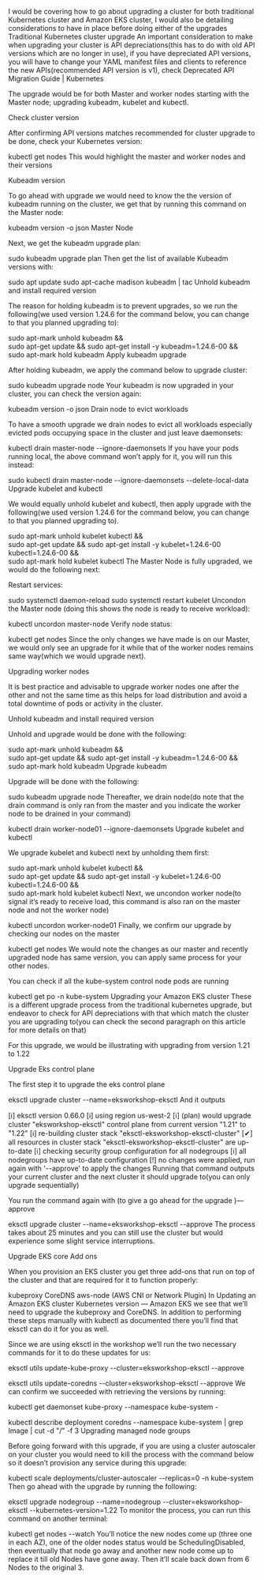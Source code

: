 I would be covering how to go about upgrading a cluster for both traditional Kubernetes cluster and Amazon EKS cluster, I would also be detailing considerations to have in place before doing either of the upgrades
Traditional Kubernetes cluster upgrade
An important consideration to make when upgrading your cluster is API depreciations(this has to do with old API versions which are no longer in use), if you have depreciated API versions, you will have to change your YAML manifest files and clients to reference the new APIs(recommended API version is v1), check Deprecated API Migration Guide | Kubernetes

The upgrade would be for both Master and worker nodes starting with the Master node; upgrading kubeadm, kubelet and kubectl.

Check cluster version

After confirming API versions matches recommended for cluster upgrade to be done, check your Kubernetes version:

kubectl get nodes
This would highlight the master and worker nodes and their versions

Kubeadm version

To go ahead with upgrade we would need to know the the version of kubeadm running on the cluster, we get that by running this command on the Master node:

kubeadm version -o json
Master Node

Next, we get the kubeadm upgrade plan:

sudo kubeadm upgrade plan
Then get the list of available Kubeadm versions with:

sudo apt update
sudo apt-cache madison kubeadm | tac
Unhold kubeadm and install required version

The reason for holding kubeadm is to prevent upgrades, so we run the following(we used version 1.24.6 for the command below, you can change to that you planned upgrading to):

sudo apt-mark unhold kubeadm && \
sudo apt-get update && sudo apt-get install -y kubeadm=1.24.6-00 && \
sudo apt-mark hold kubeadm
Apply kubeadm upgrade

After holding kubeadm, we apply the command below to upgrade cluster:

sudo kubeadm upgrade node
Your kubeadm is now upgraded in your cluster, you can check the version again:

kubeadm version -o json
Drain node to evict workloads

To have a smooth upgrade we drain nodes to evict all workloads especially evicted pods occupying space in the cluster and just leave daemonsets:

kubectl drain master-node --ignore-daemonsets
If you have your pods running local, the above command won’t apply for it, you will run this instead:

sudo kubectl drain master-node --ignore-daemonsets --delete-local-data
Upgrade kubelet and kubectl

We would equally unhold kubelet and kubectl, then apply upgrade with the following(we used version 1.24.6 for the command below, you can change to that you planned upgrading to).

sudo apt-mark unhold kubelet kubectl && \
sudo apt-get update && sudo apt-get install -y kubelet=1.24.6-00 kubectl=1.24.6-00 && \
sudo apt-mark hold kubelet kubectl
The Master Node is fully upgraded, we would do the following next:

Restart services:

sudo systemctl daemon-reload
sudo systemctl restart kubelet
Uncondon the Master node (doing this shows the node is ready to receive workload):

kubectl uncordon master-node
Verify node status:

kubectl get nodes
Since the only changes we have made is on our Master, we would only see an upgrade for it while that of the worker nodes remains same way(which we would upgrade next).

Upgrading worker nodes

It is best practice and advisable to upgrade worker nodes one after the other and not the same time as this helps for load distribution and avoid a total downtime of pods or activity in the cluster.

Unhold kubeadm and install required version

Unhold and upgrade would be done with the following:

sudo apt-mark unhold kubeadm && \
sudo apt-get update && sudo apt-get install -y kubeadm=1.24.6-00 && \
sudo apt-mark hold kubeadm
Upgrade kubeadm

Upgrade will be done with the following:

sudo kubeadm upgrade node
Thereafter, we drain node(do note that the drain command is only ran from the master and you indicate the worker node to be drained in your command)

kubectl drain worker-node01 --ignore-daemonsets
Upgrade kubelet and kubectl

We upgrade kubelet and kubectl next by unholding them first:

sudo apt-mark unhold kubelet kubectl && \
sudo apt-get update && sudo apt-get install -y kubelet=1.24.6-00 kubectl=1.24.6-00 && \
sudo apt-mark hold kubelet kubectl
Next, we uncondon worker node(to signal it’s ready to receive load, this command is also ran on the master node and not the worker node)

kubectl uncordon worker-node01
Finally, we confirm our upgrade by checking our nodes on the master

kubectl get nodes
We would note the changes as our master and recently upgraded node has same version, you can apply same process for your other nodes.

You can check if all the kube-system control node pods are running

kubectl get po -n kube-system
Upgrading your Amazon EKS cluster
These is a different upgrade process from the traditional kubernetes upgrade, but endeavor to check for API depreciations with that which match the cluster you are upgrading to(you can check the second paragraph on this article for more details on that)

For this upgrade, we would be illustrating with upgrading from version 1.21 to 1.22

Upgrade Eks control plane

The first step it to upgrade the eks control plane

eksctl upgrade cluster --name=eksworkshop-eksctl
And it outputs

[ℹ]  eksctl version 0.66.0
[ℹ]  using region us-west-2
[ℹ]  (plan) would upgrade cluster "eksworkshop-eksctl" control plane from current version "1.21" to "1.22"
[ℹ]  re-building cluster stack "eksctl-eksworkshop-eksctl-cluster"
[✔]  all resources in cluster stack "eksctl-eksworkshop-eksctl-cluster" are up-to-date
[ℹ]  checking security group configuration for all nodegroups
[ℹ]  all nodegroups have up-to-date configuration
[!]  no changes were applied, run again with '--approve' to apply the changes
Running that command outputs your current cluster and the next cluster it should upgrade to(you can only upgrade sequentially)

You run the command again with (to give a go ahead for the upgrade )— approve

eksctl upgrade cluster --name=eksworkshop-eksctl --approve
The process takes about 25 minutes and you can still use the cluster but would experience some slight service interruptions.

Upgrade EKS core Add ons

When you provision an EKS cluster you get three add-ons that run on top of the cluster and that are required for it to function properly:

kubeproxy
CoreDNS
aws-node (AWS CNI or Network Plugin)
In Updating an Amazon EKS cluster Kubernetes version — Amazon EKS we see that we’ll need to upgrade the kubeproxy and CoreDNS. In addition to performing these steps manually with kubectl as documented there you’ll find that eksctl can do it for you as well.

Since we are using eksctl in the workshop we’ll run the two necessary commands for it to do these updates for us:

eksctl utils update-kube-proxy --cluster=eksworkshop-eksctl --approve

eksctl utils update-coredns --cluster=eksworkshop-eksctl --approve
We can confirm we succeeded with retrieving the versions by running:

kubectl get daemonset kube-proxy --namespace kube-system -

kubectl describe deployment coredns --namespace kube-system | grep Image | cut -d "/" -f 3
Upgrading managed node groups

Before going forward with this upgrade, if you are using a cluster autoscaler on your cluster you would need to kill the process with the command below so it doesn’t provision any service during this upgrade:

kubectl scale deployments/cluster-autoscaler --replicas=0 -n kube-system
Then go ahead with the upgrade by running the following:

eksctl upgrade nodegroup --name=nodegroup --cluster=eksworkshop-eksctl --kubernetes-version=1.22
To monitor the process, you can run this command on another terminal:

kubectl get nodes --watch
You’ll notice the new nodes come up (three one in each AZ), one of the older nodes status would be SchedulingDisabled, then eventually that node go away and another new node come up to replace it till old Nodes have gone away. Then it’ll scale back down from 6 Nodes to the original 3.
